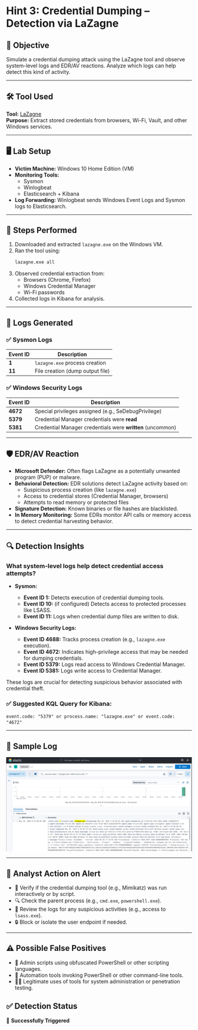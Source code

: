 
# Hint 3: Credential Dumping – Detection via LaZagne

## 🎯 Objective
Simulate a credential dumping attack using the LaZagne tool and observe system-level logs and EDR/AV reactions. Analyze which logs can help detect this kind of activity.

---

## 🛠️ Tool Used
**Tool:** [LaZagne](https://github.com/AlessandroZ/LaZagne)  
**Purpose:** Extract stored credentials from browsers, Wi-Fi, Vault, and other Windows services.

---

## 🖥️ Lab Setup

- **Victim Machine:** Windows 10 Home Edition (VM)
- **Monitoring Tools:**
  - Sysmon
  - Winlogbeat
  - Elasticsearch + Kibana
- **Log Forwarding:** Winlogbeat sends Windows Event Logs and Sysmon logs to Elasticsearch.

---

## 🧪 Steps Performed

1. Downloaded and extracted `lazagne.exe` on the Windows VM.
2. Ran the tool using:
   ```bash
   lazagne.exe all
   ```
3. Observed credential extraction from:
   - Browsers (Chrome, Firefox)
   - Windows Credential Manager
   - Wi-Fi passwords
4. Collected logs in Kibana for analysis.

---

## 📄 Logs Generated

### ✅ Sysmon Logs

| Event ID | Description                   |
|----------|-------------------------------|
| **1**    | `lazagne.exe` process creation |
| **11**   | File creation (dump output file) |

### ✅ Windows Security Logs

| Event ID | Description                                                       |
|----------|-------------------------------------------------------------------|
| **4672** | Special privileges assigned (e.g., SeDebugPrivilege)              |
| **5379** | Credential Manager credentials were **read**                      |
| **5381** | Credential Manager credentials were **written** (uncommon)        |

---

## 🛡️ EDR/AV Reaction

- **Microsoft Defender:** Often flags LaZagne as a potentially unwanted program (PUP) or malware.
- **Behavioral Detection:** EDR solutions detect LaZagne activity based on:
  - Suspicious process creation (like `lazagne.exe`)
  - Access to credential stores (Credential Manager, browsers)
  - Attempts to read memory or protected files
- **Signature Detection:** Known binaries or file hashes are blacklisted.
- **In Memory Monitoring:** Some EDRs monitor API calls or memory access to detect credential harvesting behavior.

---

## 🔍 Detection Insights

### What system-level logs help detect credential access attempts?

- **Sysmon:**
  - **Event ID 1:** Detects execution of credential dumping tools.
  - **Event ID 10:** (if configured) Detects access to protected processes like LSASS.
  - **Event ID 11:** Logs when credential dump files are written to disk.

- **Windows Security Logs:**
  - **Event ID 4688:** Tracks process creation (e.g., `lazagne.exe` execution).
  - **Event ID 4672:** Indicates high-privilege access that may be needed for dumping credentials.
  - **Event ID 5379:** Logs read access to Windows Credential Manager.
  - **Event ID 5381:** Logs write access to Credential Manager.

These logs are crucial for detecting suspicious behavior associated with credential theft.

### ✅ Suggested KQL Query for Kibana:

```kql
event.code: "5379" or process.name: "lazagne.exe" or event.code: "4672"
```

---

## 📸 Sample Log

![alt text](<sample log.png>)


---
## 🚨 Analyst Action on Alert

- 🧪 Verify if the credential dumping tool (e.g., Mimikatz) was run interactively or by script.
- 🔍 Check the parent process (e.g., `cmd.exe`, `powershell.exe`).
- 📜 Review the logs for any suspicious activities (e.g., access to `lsass.exe`).
- 🔒 Block or isolate the user endpoint if needed.

---

## ⚠️ Possible False Positives

- 🧰 Admin scripts using obfuscated PowerShell or other scripting languages.
- 🔁 Automation tools invoking PowerShell or other command-line tools.
- 👨‍💼 Legitimate uses of tools for system administration or penetration testing.


## ✅ Detection Status

🎉 **Successfully Triggered**  